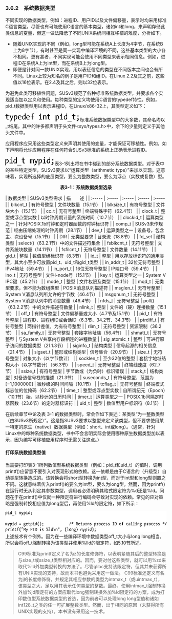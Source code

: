 ### 3.6.2　系统数据类型

不同实现的数据类型，例如：进程ID、用户ID以及文件偏移量，表示时均采用标准C语言类型。尽管也有可能使用C语言的基本类型，诸如int和long，来声明存储此类信息的变量，但这一做法降低了不同UNIX系统间相互移植的难度，分析如下。

+ 随着UNIX实现的不同（例如，long型可能在系统A上长度为4字节，在系统B上为8字节），有时甚至是同一实现中编译环境的不同，这些基本类型的大小各不相同。更有甚者，不同实现可能会使用不同类型来表示相同信息。例如，进程ID在系统A上为int型，而在系统B上为long型。
+ 即便是针对同一款UNIX实现，用以表征信息的类型在不同版本之间也会有所不同。Linux上较为知名的例子是用户ID和组ID。在Linux 2.2及其之前，这些值以16位表示。在2.4及其之后，则以32位表示。

为避免此类可移植性问题，SUSv3规范了各种标准系统数据类型，并要求各个实现适当加以定义和使用。每种类型的定义均使用C语言的typedef特性。例如，pid_t数据类型用以表示进程ID，在Linux/x86-32上，其类型定义如下：



![36.png](../images/36.png)
标准系统数据类型中的大多数，其命名均以_t结尾。其中的许多都声明于头文件<sys/types.h>中，余下的少量则定义于其他头文件中。

应用程序应采用这些类型定义来声明其使用的变量，才能保证可移植性。例如，如下声明将允许应用程序在任何符合SUSv3标准的系统上正确表示进程ID。



![37.png](../images/37.png)
表3-1列出将在书中碰到的部分系统数据类型。对于表中的某些特定类型，SUSv3要求以“运算类型（arithmetic type）”来加以实现。这意味着，实现所选择的底层类型，要么为整数类型，要么为浮点（实数或复数）型。

<center class="my_markdown"><b class="my_markdown">表3-1：系统数据类型选录</b></center>

| 数据类型 | SUSv3类型需求 | 描　　述 |
| :-----  | :-----  | :-----  | :-----  | :-----  |
| blkcnt_t | 有符号整型 | 文件块数量（15.1节） |
| blksize_t | 有符号整型 | 文件块大小（15.1节） |
| cc_t | 无符号整型 | 终端特殊字符（62.4节） |
| clock_t | 整型或浮点型实数 | 以时钟周期计量的系统时间（10.7节） |
| clockid_t | 运算类型之一 | 针对POSIX.1b时钟和定时器函数的时钟标识符 |
| comp_t | SUSv3未作规范 | 经由压缩处理的时钟周期（28.1节） |
| dev_t | 运算类型之一 | 设备号，包含主、次设备号（15.1节） |
| DIR | 无类型要求 | 目录流（18.8节） |
| fd_set | 结构类型 | select()（63.2.1节）中的文件描述符集合 |
| fsblkcnt_t | 无符号整型 | 文件系统块数量（14.11节） |
| fsfilcnt_t | 无符号整型 | 文件数量（14.11节） |
| gid_t | 整型 | 数值型组标识符（8.3节） |
| id_t | 整型 | 用以存放标识符的通用类型，其大小至少可放置pid_t、uid_t和gid_t类型 |
| in_addr_t | 32位无符号整型 | IPv4地址（59.4节） |
| in_port_t | 16位无符号整型 | IP端口号（59.4节） |
| ino_t | 无符号整型 | 文件i-node号（15.1节） |
| key_t | 运算类型之一 | System V IPC键（45.2节） |
| mode_t | 整型 | 文件权限及类型（15.1节） |
| mqd_t | 无类型要求，但不能为数组类型 | POSIX消息队列描述符 |
| msglen_t | 无符号整型 | System V消息队列所允许的字节数（46.4节） |
| msgqnum_t | 无符号整型 | System V消息队列中的消息数量（46.4节） |
| nfds_t | 无符号整型 | poll()（63.2.2节）中的文件描述符数量 |
| nlink_t | 整型 | 文件的（硬）连接数量（15.1节） |
| off_t | 有符号整型 | 文件偏移量或大小（4.7节及15.1节） |
| pid_t | 有符号整型 | 进程ID、进程组ID或会话ID（6.3节、34.2节、34.3节） |
| ptrdiff_t | 有符号整型 | 两指针差值，为有符号整型 |
| rlim_t | 无符号整型 | 资源限制（36.2节） |
| sa_family_t | 无符号整型 | 套接字地址族（56.4节） |
| shmatt_t | 无符号整型 | 与System V共享内存段相连的进程数量 |
| sig_atomic_t | 整型 | 可进行原子访问的数据类型（21.1.3节） |
| siginfo_t | 结构类型 | 信号起源的相关信息（21.4节） |
| sigset_t | 整形或结构类型 | 信号集合（20.9节） |
| size_t | 无符号整型 | 对象大小（以字节数计） |
| socklen_t | 至少32位的整型 | 套接字地址结构大小（以字节数计）（56.3节） |
| speed_t | 无符号整型 | 终端线速度（62.7节） |
| ssize_t | 有符号整型 | 字节数或（为负时）标识错误 |
| stack_t | 结构类型 | 对备选信号栈的描述（21.3节） |
| suseconds_t | 有符号整型，范围为[−1,1000000] | 微秒级的时间间隔（10.1节） |
| tcflag_t | 无符号整型 | 终端模式标志位的位掩码（62.2节） |
| time_t | 整型或浮点型实数 | 自所谓纪元（Epoch）（10.1节）始，以秒计的日历时间 |
| timer_t | 运算类型之一 | POSIX.1b间隔定时器函数（23.6节）的定时器标识符 |
| uid_t | 整型 | 数值型用户标识符（8.1节） |

在后续章节中论及表 3-1 的数据类型时，常会作如下表述：某类型“为一整数类型（由SUSv3所规定）”。这是指SUSv3要求以整型来定义该类型，但不要求使用某一特定的原生（native）数据类型（例如：short、int或long）。（通常，针对Linux中的每种系统数据类型，书中不会言明实际会使用哪种原生数据类型加以表示，因为编写可移植应用程序时无需关注这点。）

#### 打印系统数据类型值

当需要打印表3-1所列数值型系统数据类型（例如：pid_t和uid_t）的值时，调用printf()应留意不要引入对表现形式的依赖。这一依赖是由于C语言的（升级型）自动类型转换造成的。该转换会将short型转换为int型，而对于int型和long型则置之不问。这就意味着传入printf()的要么为int型，要么为long型。然而，因为printf()在运行时无从判定其参数类型，调用者必须明确其格式限定符为%d还是%ld。问题在于在printf()中仅就一种限定符进行编码会导致对实现的依赖。常见的应对策略是强制转换相应值为long型后，再使用%ld的限定符，如下所示：



![38.png](../images/38.png)
上述技术有个例外。因为在一些编译环境中数据类型off_t大小与long long相当，所以会将off_t强制转换为该类型并使用%lld的限定符，如5.10节所述。

> C99标准为printf定义了名为z的长度修饰符，以表明紧随其后的整型转换是与size_t或ssize_t类型相对应的。因而，要对付这些类型，就可以用%zd来取代%ld外加类型转换的方法了。尽管glibc支持该限定符，但其并未获得所有UNIX实现的支持，故而本书也避免采用这一做法。
> C99标准还定义有名为j的长度修饰符，并规定其相应参数的类型为intmax_t（或uintmax_t），该类型之大，足以用其表示任何类型的整数。最终，使用intmax_t强制转换外加%jd限定符的方案应取代long强制转换外加%ld限定符的方案，成为打印数值型系统数据类型的首选，因为前者可以处理long long型值和诸如int128_t之类的任一可扩展整数类型。然而，出于相同的原因（未获得所有UNIX实现的支持），本书没有采用这一技术。


